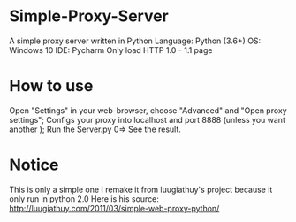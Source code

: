 # Simple-Proxy-Server
A simple proxy server written in Python
Language: Python (3.6+)
OS: Windows 10
IDE: Pycharm
Only load HTTP 1.0 - 1.1 page
# How to use
Open "Settings"  in your web-browser, choose "Advanced" and "Open proxy settings"; Configs your proxy into localhost and port 8888 (unless you want another ); Run the Server.py 0=> See the result.

# Notice
This is only a simple one I remake it from luugiathuy's project because it only run in python 2.0
Here is his source: http://luugiathuy.com/2011/03/simple-web-proxy-python/
